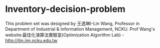 # Inventory-decision-problem
This problem set was designed by 王逸琳I-Lin Wang, Professor in Department of Industrial &amp; Information Management, NCKU. Prof Wang's website:最佳化演算法實驗室(Optimization Algorithm Lab) - http://ilin.iim.ncku.edu.tw
